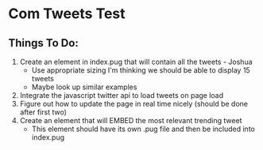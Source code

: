 # Com Tweets Test

## Things To Do:

1. Create an element in index.pug that will contain all the tweets - Joshua
	* Use appropriate sizing I'm thinking we should be able to display 15 tweets
	* Maybe look up similar examples
2. Integrate the javascript twitter api to load tweets on page load
3. Figure out how to update the page in real time nicely (should be done after first two)
4. Create an element that will EMBED the most relevant trending tweet
	* This element should have its own .pug file and then be included into index.pug
